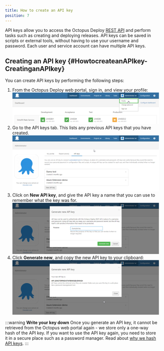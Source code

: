 ```yaml
---
title: How to create an API key
position: 7
---
```



API keys allow you to access the Octopus Deploy [REST API](/docs/api-and-integration/octopus-rest-api.md) and perform tasks such as creating and deploying releases. API keys can be saved in scripts or external tools, without having to use your username and password. Each user and service account can have multiple API keys.

## Creating an API key {#HowtocreateanAPIkey-CreatinganAPIkey}


You can create API keys by performing the following steps:

1. From the Octopus Deploy web portal, sign in, and view your profile:
![](/docs/images/3048149/3278114.png "width=500")
2. Go to the API keys tab. This lists any previous API keys that you have created. 
![](/docs/images/3048149/3278113.png "width=500")
3. Click on **New API key**, and give the API key a name that you can use to remember what the key was for. 
![](/docs/images/3048149/3278112.png "width=500")
4. Click **Generate new**, and copy the new API key to your clipboard:
![](/docs/images/3048149/3278111.png "width=500")


:::warning
**Write your key down**
Once you generate an API key, it cannot be retrieved from the Octopus web portal again - we store only a one-way hash of the API key. If you want to use the API key again, you need to store it in a secure place such as a password manager. Read about [why we hash API keys](https://octopusdeploy.com/blog/hashing-api-keys).
:::
